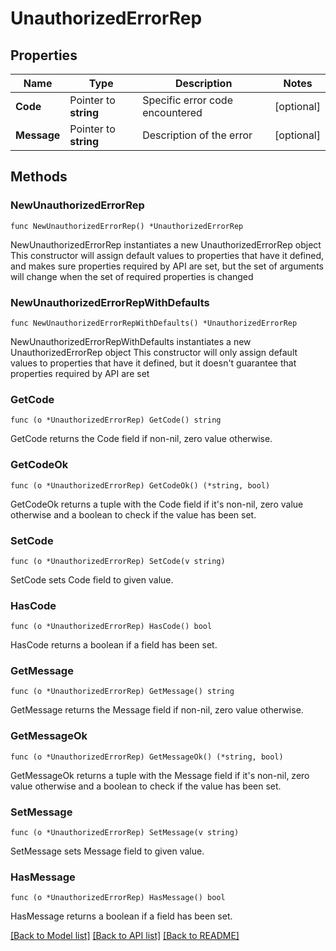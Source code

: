 # UnauthorizedErrorRep

## Properties

Name | Type | Description | Notes
------------ | ------------- | ------------- | -------------
**Code** | Pointer to **string** | Specific error code encountered | [optional] 
**Message** | Pointer to **string** | Description of the error | [optional] 

## Methods

### NewUnauthorizedErrorRep

`func NewUnauthorizedErrorRep() *UnauthorizedErrorRep`

NewUnauthorizedErrorRep instantiates a new UnauthorizedErrorRep object
This constructor will assign default values to properties that have it defined,
and makes sure properties required by API are set, but the set of arguments
will change when the set of required properties is changed

### NewUnauthorizedErrorRepWithDefaults

`func NewUnauthorizedErrorRepWithDefaults() *UnauthorizedErrorRep`

NewUnauthorizedErrorRepWithDefaults instantiates a new UnauthorizedErrorRep object
This constructor will only assign default values to properties that have it defined,
but it doesn't guarantee that properties required by API are set

### GetCode

`func (o *UnauthorizedErrorRep) GetCode() string`

GetCode returns the Code field if non-nil, zero value otherwise.

### GetCodeOk

`func (o *UnauthorizedErrorRep) GetCodeOk() (*string, bool)`

GetCodeOk returns a tuple with the Code field if it's non-nil, zero value otherwise
and a boolean to check if the value has been set.

### SetCode

`func (o *UnauthorizedErrorRep) SetCode(v string)`

SetCode sets Code field to given value.

### HasCode

`func (o *UnauthorizedErrorRep) HasCode() bool`

HasCode returns a boolean if a field has been set.

### GetMessage

`func (o *UnauthorizedErrorRep) GetMessage() string`

GetMessage returns the Message field if non-nil, zero value otherwise.

### GetMessageOk

`func (o *UnauthorizedErrorRep) GetMessageOk() (*string, bool)`

GetMessageOk returns a tuple with the Message field if it's non-nil, zero value otherwise
and a boolean to check if the value has been set.

### SetMessage

`func (o *UnauthorizedErrorRep) SetMessage(v string)`

SetMessage sets Message field to given value.

### HasMessage

`func (o *UnauthorizedErrorRep) HasMessage() bool`

HasMessage returns a boolean if a field has been set.


[[Back to Model list]](../README.md#documentation-for-models) [[Back to API list]](../README.md#documentation-for-api-endpoints) [[Back to README]](../README.md)


